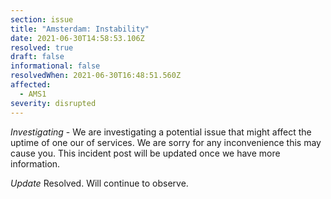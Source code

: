 ```yaml
---
section: issue
title: "Amsterdam: Instability"
date: 2021-06-30T14:58:53.106Z
resolved: true
draft: false
informational: false
resolvedWhen: 2021-06-30T16:48:51.560Z
affected:
  - AMS1
severity: disrupted
---
```

*Investigating* - We are investigating a potential issue that might affect the uptime of one our of services. We are sorry for any inconvenience this may cause you. This incident post will be updated once we have more information.

*Update* Resolved. Will continue to observe.